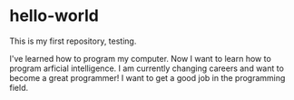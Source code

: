# hello-world
This is my first repository, testing.

I've learned how to program my computer. Now I want to learn how to program arficial intelligence.
I am currently changing careers and want to become a great programmer!
I want to get a good job in the programming field.
